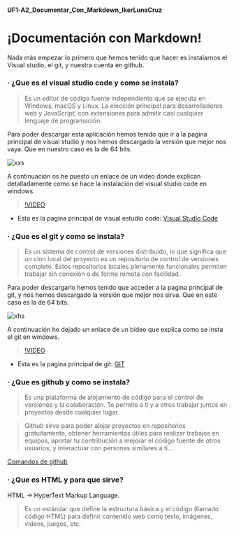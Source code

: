 #### UF1-A2_Documentar_Con_Markdown_IkerLunaCruz
# ¡Documentación con Markdown!

Nada más empezar lo primero que hemos tenido que hacer es instalarnos el Visual studio, el git, y nuestra cuenta en github.

### · ¿Que es el visual studio code y como se instala?

>Es un editor de código fuente independiente que se ejecuta en Windows, macOS y Linux. La elección principal para desarrolladores web y JavaScript, con extensiones para admitir casi cualquier lenguaje de programación.

Para poder descargar esta aplicación hemos tenido que ir a la pagina principal de visual studio y nos hemos descargado la versión que mejor nos vaya. Que en nuestro caso es la de 64 bits.

![xxs](https://www.thewindowsclub.com/wp-content/uploads/2019/07/Visual-Studio-Code-Insider.png)

A continuación os he puesto un enlace de un video donde explican detalladamente como se hace la instalación del visual studio code en windows.

>[!VIDEO](https://youtu.be/tA8fXGbtavg)
- Esta es la pagina principal de visual estudio code:   [Visual Studio Code](https://code.visualstudio.com/ "Visual Studio Code")

### · ¿Que es el git y como se instala?

>Es un sistema de control de versiones distribuido, lo que significa que un clon local del proyecto es un repositorio de control de versiones completo. Estos repositorios locales plenamente funcionales permiten trabajar sin conexión o de forma remota con facilidad.

Para poder descargarlo hemos tenido que acceder a la pagina principal de git, y nos hemos descargado la versión que mejor nos sirva. Que en este caso es la de 64 bits.

![xhs](https://res.cloudinary.com/practicaldev/image/fetch/s--l82BOzKA--/c_imagga_scale,f_auto,fl_progressive,h_720,q_auto,w_1280/https://dev-to-uploads.s3.amazonaws.com/i/rixan4h4z8y94eq89som.png)

A continuación he dejado un enlace de un bideo que explica como se insta el git en windows.

>[!VIDEO](https://youtu.be/7qzV04C5S-k)
- Esta es la pagina principal de git:   [GIT](https://git-scm.com/)

### · ¿Que es github y como se instala?

>Es una plataforma de alojamiento de código para el control de versiones y la colaboración. Te permite a ti y a otros trabajar juntos en proyectos desde cualquier lugar.

>Github sirve para poder alojar proyectos en repositorios gratuitamente, obtener herramientas útiles para realizar trabajos en equipos, aportar tu contribución a mejorar el código fuente de otros usuarios, y interactuar con personas similares a ti...

[Comandos de github](https://www.hostinger.es/tutoriales/comandos-de-git)
### · ¿Que es HTML y para que sirve?

HTML -> HyperText Markup Language.
>Es un estándar que define la estructura básica y el código (llamado código HTML) para definir contenido web como texto, imágenes, videos, juegos, etc.
